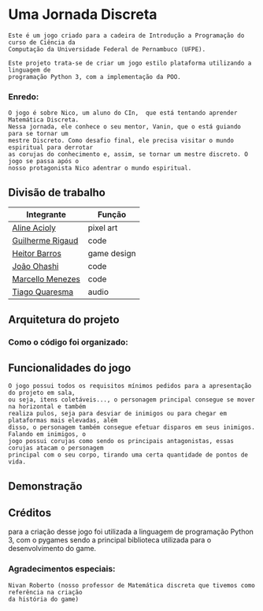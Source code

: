 # Uma Jornada Discreta

    Este é um jogo criado para a cadeira de Introdução a Programação do curso de Ciência da
    Computação da Universidade Federal de Pernambuco (UFPE).
[escrever a história do game]: #

    Este projeto trata-se de criar um jogo estilo plataforma utilizando a linguagem de
    programação Python 3, com a implementação da POO. 
### Enredo:
    O jogo é sobre Nico, um aluno do CIn,  que está tentando aprender Matemática Discreta.
    Nessa jornada, ele conhece o seu mentor, Vanin, que o está guiando para se tornar um 
    mestre Discreto. Como desafio final, ele precisa visitar o mundo espiritual para derrotar
    as corujas do conhecimento e, assim, se tornar um mestre discreto. O jogo se passa após o
    nosso protagonista Nico adentrar o mundo espiritual.
    


## Divisão de trabalho


  | **Integrante** | **Função** |
  | ---------- | ------ |
  | [Aline Acioly](https://www.github.com/aanasc4) | pixel art |
  | [Guilherme Rigaud](https://www.github.com/gui-rigaud) | code |
  | [Heitor Barros](https://www.github.com/h3ithor) | game design |
  | [João Ohashi](https://www.github.com/Ohashi1409) | code |
  | [Marcello Menezes](https://www.github.com/SeaCello) | code |
  | [Tiago Quaresma](https://www.github.com/tiagohmq) | audio |

## Arquitetura do projeto
### Como o código foi organizado:
    
  
## Funcionalidades do jogo
    O jogo possui todos os requisitos mínimos pedidos para a apresentação do projeto em sala,
    ou seja, itens coletáveis..., o personagem principal consegue se mover na horizontal e também
    realiza pulos, seja para desviar de inimigos ou para chegar em plataformas mais elevadas, além
    disso, o personagem também consegue efetuar disparos em seus inimigos. Falando em inimigos, o 
    jogo possui corujas como sendo os principais antagonistas, essas corujas atacam o personagem
    principal com o seu corpo, tirando uma certa quantidade de pontos de vida.
        
## Demonstração
[Aqui ficará uma demonstração do jogo (pode ser com gif, captura de tela...)]: #

[## Ambiente de Desenvolvimento]: #

## Créditos
 [Aqui ficarão as bibliotecas que utilizaram, linguagens e afins ...]: #
 [ficarão também inspirações utilizadas para realizar o game (nesse caso nivan seria uma das inspirações)]: #
    para a criação desse jogo foi utilizada a linguagem de programação Python 3, com o pygames
    sendo a principal biblioteca utilizada para o desenvolvimento do game.
### Agradecimentos especiais:
    Nivan Roberto (nosso professor de Matemática discreta que tivemos como referência na criação
    da história do game)
